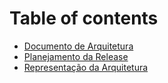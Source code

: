# Table of contents

* [Documento de Arquitetura](README.md)
* [Planejamento da Release](planejamento-da-release.md)
* [Representação da Arquitetura](representacao-da-arquitetura.md)

